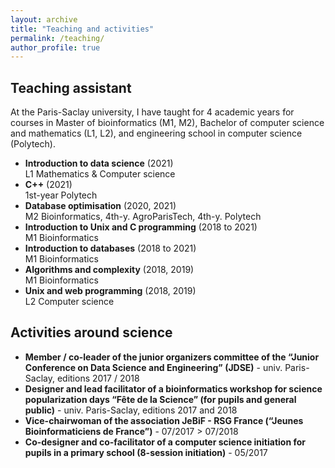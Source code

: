 ```yaml
---
layout: archive
title: "Teaching and activities"
permalink: /teaching/
author_profile: true
---
```


## Teaching assistant

At the Paris-Saclay university, I have taught for 4 academic years for courses in Master of bioinformatics (M1, M2), Bachelor of computer science and mathematics (L1, L2), and engineering school in computer science (Polytech).

* **Introduction to data science** (2021)  
L1 Mathematics & Computer science
* **C++** (2021)  
1st-year Polytech
* **Database optimisation** (2020, 2021)  
M2 Bioinformatics, 4th-y. AgroParisTech, 4th-y. Polytech
* **Introduction to Unix and C programming** (2018 to 2021)  
M1 Bioinformatics
* **Introduction to databases** (2018 to 2021)  
M1 Bioinformatics
* **Algorithms and complexity** (2018, 2019)  
M1 Bioinformatics
* **Unix and web programming** (2018, 2019)  
L2 Computer science


## Activities around science
* **Member / co-leader of the junior organizers committee of the “Junior Conference on Data Science and Engineering” (JDSE)** - univ. Paris-Saclay, editions 2017 / 2018
* **Designer and lead facilitator of a bioinformatics workshop for science popularization days “Fête de la Science” (for pupils and general public)** - univ. Paris-Saclay, editions 2017 and 2018
* **Vice-chairwoman of the association JeBiF - RSG France (“Jeunes Bioinformaticiens de France”)** - 07/2017 > 07/2018
* **Co-designer and co-facilitator of a computer science initiation for pupils in a primary school (8-session initiation)** - 05/2017

